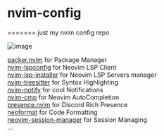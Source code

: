 # nvim-config
=======
just my nvim config repo

![image](https://user-images.githubusercontent.com/83109826/177243000-ba94a3c8-d75f-40d0-8d3f-027b33ce945b.png)

[packer.nvim](https://github.com/wbthomason/packer.nvim) for Package Manager\
[nvim-lspconfig](https://github.com/neovim/nvim-lspconfig) for Neovim LSP Client\
[nvim-lsp-installer](https://github.com/williamboman/nvim-lsp-installer) for Neovim LSP Servers manager\
[nvim-treesitter](https://github.com/nvim-treesitter/nvim-treesitter) for Syntax Highlighting\
[nvim-notify](https://github.com/rcarriga/nvim-notify) for cool Notifications\
[nvim-cmp](https://github.com/hrsh7th/nvim-cmp) for Neovim AutoCompletion\
[presence.nvim](https://github.com/andweeb/presence.nvim) for Discord Rich Presence\
[neoformat](https://github.com/sbdchd/neoformat) for Code Formatting\
[neovim-session-manager](https://github.com/Shatur/neovim-session-manager) for Session Managing\
...
